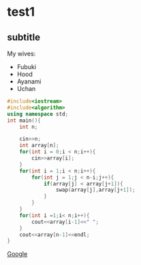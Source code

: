
# test1
## subtitle
My wives:
- Fubuki
- Hood
- Ayanami
- Uchan

```cpp
#include<iostream>
#include<algorithm>
using namespace std;
int main(){
	int n;

	cin>>n;
	int array[n];
	for(int i = 0;i < n;i++){
		cin>>array[i];	
	}
	for(int i = 1;i < n;i++){
		for(int j = 1;j < n-i;j++){
			if(array[j] < array[j+1]){
				swap(array[j],array[j+1]);
			}
		}
	}
	for(int i =1;i< n;i++){
		cout<<array[i-1]<<" ";
	}
	cout<<array[n-1]<<endl;
}
```
[Google](https://Google.com)
